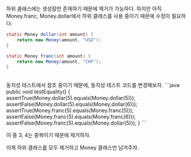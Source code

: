 하위 클래스에는 생성잠만 존재하기 때문에 제거가 가능하다.
하지만 아직 Money.franc, Money.dollar에서 하위 클래스를 사용 중이기 때문에 수정이 필요하다.


```java
static Money dollar(int amount) {
    return new Money(amount, "USD");
}

static Money franc(int amount) {
    return new Money(amount, "CHF");
}
```


<br>
동치성 테스트에서 참조 중이기 때문에, 동치성 테스트 코드를 변경해보자.
```java
public void testEquality() {
    assertTrue(Money.dollar(5).equals(Money.dollar(5)));
    assertFalse(Money.dollar(5).equals(Money.dollar(6)));
    assertTrue(Money.franc(5).equals(Money.franc(5)));
    assertFalse(Money.franc(5).equals(Money.franc(6)));
    assertFalse(Money.franc(5).equals(Money.dollar(5)));
}
```

이 중 3, 4는 중복이기 때문에 제거하자.  

이제 하위 클래스를 모두 제거하고 Money 클래스만 남겨주자.



